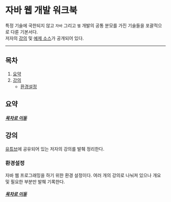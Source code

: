자바 웹 개발 워크북
=====
특정 기술에 국한되지 않고 `자바` 그리고 `웹` 개발의 공통 분모를 가진 기술들을 포괄적으로 다룬 기본서다.  
저자의 [강의](https://freelec.co.kr/lecture/%ec%b5%9c%ec%8b%a0-%ed%91%9c%ec%a4%80-c%eb%a1%9c-%ec%89%bd%ea%b3%a0-%eb%b9%a0%eb%a5%b4%ea%b2%8c-%ec%95%88%eb%82%b4%ed%95%98%eb%8a%94/) 및 [예제 소스](https://github.com/eomjinyoung/JavaWebProgramming)가 공개되어 있다.
- - -
## 목차
1. [요약](#요약)
2. [강의](#강의)
	* [환경설정](#환경설정)

## 요약


##### [목차로 이동](#목차)

## 강의
[유튜브](https://freelec.co.kr/lecture/%ec%b5%9c%ec%8b%a0-%ed%91%9c%ec%a4%80-c%eb%a1%9c-%ec%89%bd%ea%b3%a0-%eb%b9%a0%eb%a5%b4%ea%b2%8c-%ec%95%88%eb%82%b4%ed%95%98%eb%8a%94/)에 공유되어 있는 저자의 강의를 발췌 정리한다.

### 환경설정
자바 웹 프로그래밍을 하기 위한 환경 설정이다. 여러 개의 강의로 나눠져 있으나 개요 및 필요한 부분만 발췌 기록한다.



##### [목차로 이동](#목차)
